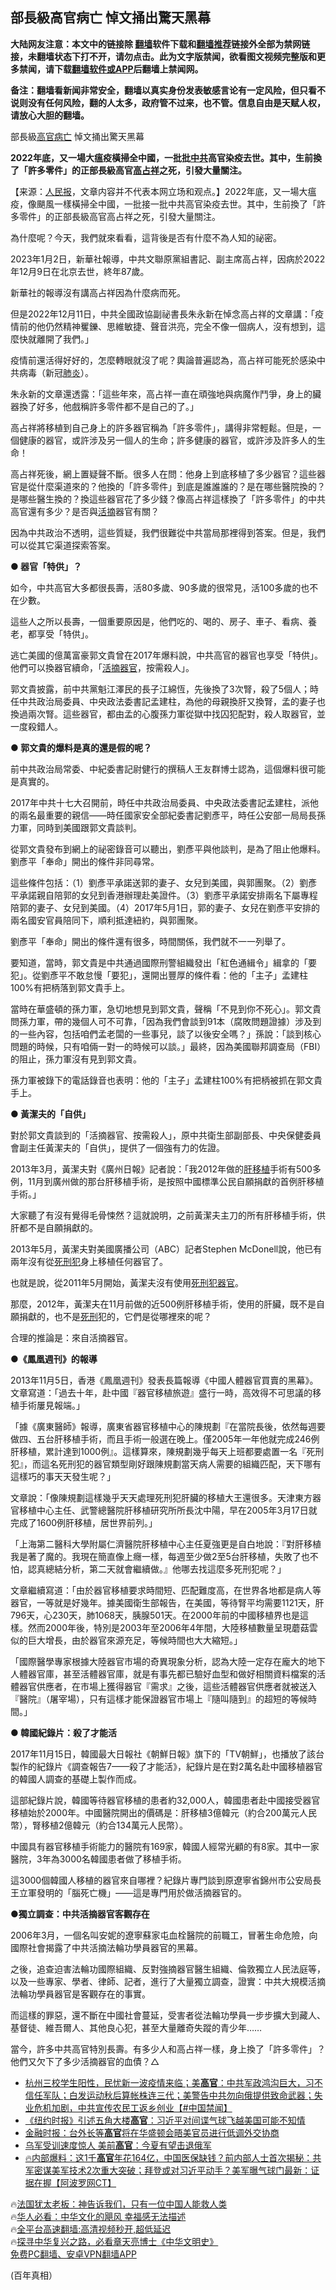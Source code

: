  <!-- 面包屑导航 --> <h2>部長級高官病亡 悼文捅出驚天黑幕</h2> <p class="notice"><b>大陆网友注意：本文中的链接除 <a href="https://github.com/bannedbook/fanqiang" >翻墙</a>软件下载和<a href="https://github.com/killgcd/justmysocks/blob/master/README.md">翻墙推荐</a>链接外全部为禁网链接，未翻墙状态下打不开，请勿点击。此为文字版禁闻，欲看图文视频完整版和更多禁闻，请下载<a href="https://github.com/bannedbook/fanqiang">翻墙软件或APP</a>后翻墙上禁闻网。</p><p>备注：翻墙看新闻非常安全，翻墙以真实身份发表敏感言论有一定风险，但只看不说则没有任何风险，翻的人太多，政府管不过来，也不管。信息自由是天赋人权，请放心大胆的翻墙。</b></p>  <div class="entry"> <p>部長級<a href="https://www.bannedbook.org/bnews/tag/%E9%AB%98%E5%AE%98/" class="st_tag internal_tag" rel="tag" title="标签 高官 下的日志">高官</a><a href="https://www.bannedbook.org/bnews/tag/%E7%97%85%E4%BA%A1/" class="st_tag internal_tag" rel="tag" title="标签 病亡 下的日志">病亡</a> 悼文捅出驚天黑幕</p> <p><a target=_blank href=https://i1.wp.com/www.renminbao.com/rmb/article_images/2023/02/20/230220gaozx01.jpg></a></p> <p><b>2022年底，又一場大瘟疫橫掃全中國，一批批<a href="https://www.bannedbook.org/bnews/tag/%e4%b8%ad%e5%85%b1/" class="st_tag internal_tag" rel="tag" title="标签 中共 下的日志">中共</a>高官染疫去世。其中，生前換了「許多零件」的正部長級高官<a href="https://www.bannedbook.org/bnews/tag/%e9%ab%98%e5%8d%a0%e7%a5%a5/" class="st_tag internal_tag" rel="tag" title="标签 高占祥 下的日志">高占祥</a>之死，引發大量關注。</b></p> <p>【来源：<span class='wp_keywordlink_affiliate'><a href="https://renminbao.com/" title="人民报" target="_blank">人民报</a></span>，文章内容并不代表本网立场和观点。】2022年底，又一場大瘟疫，像颶風一樣橫掃全中國，一批接一批中共高官染疫去世。其中，生前換了「許多零件」的正部長級高官高占祥之死，引發大量關注。</p> <p>為什麼呢？今天，我們就來看看，這背後是否有什麼不為人知的祕密。</p> <p>2023年1月2日，新華社報導，中共文聯原黨組書記、副主席高占祥，因病於2022年12月9日在北京去世，終年87歲。</p> <p>新華社的報導沒有講高占祥因為什麼病而死。</p> <p>但是2022年12月11日，中共全國政協副祕書長朱永新在悼念高占祥的文章講：「疫情前的他仍然精神矍鑠、思維敏捷、聲音洪亮，完全不像一個病人，沒有想到，這麼快就離開了我們。」</p> <p>疫情前還活得好好的，怎麼轉眼就沒了呢？輿論普遍認為，高占祥可能死於感染中共病毒（新冠<a href="https://www.bannedbook.org/bnews/tag/%e8%82%ba%e7%82%8e/" class="st_tag internal_tag" rel="tag" title="标签 肺炎 下的日志">肺炎</a>）。</p> <p>朱永新的文章還透露：「這些年來，高占祥一直在頑強地與病魔作鬥爭，身上的臟器換了好多，他戲稱許多零件都不是自己的了。」</p> <p>高占祥將移植到自己身上的許多器官稱為「許多零件」，講得非常輕鬆。但是，一個健康的器官，或許涉及另一個人的生命；許多健康的器官，或許涉及許多人的生命！</p> <p>高占祥死後，網上置疑聲不斷。很多人在問：他身上到底移植了多少器官？這些器官是從什麼渠道來的？他換的「許多零件」到底是誰誰誰的？是在哪些醫院換的？是哪些醫生換的？換這些器官花了多少錢？像高占祥這樣換了「許多零件」的中共高官還有多少？是否與<a href="https://www.bannedbook.org/bnews/tag/%e6%b4%bb%e6%91%98/" class="st_tag internal_tag" rel="tag" title="标签 活摘 下的日志">活摘</a>器官有關？</p> <p>因為中共政治不透明，這些質疑，我們很難從中共當局那裡得到答案。但是，我們可以從其它渠道探索答案。</p>  <p><b>● 器官「特供」？</b></p> <p>如今，中共高官大多都很長壽，活80多歲、90多歲的很常見，活100多歲的也不在少數。</p> <p>這些人之所以長壽，一個重要原因是，他們吃的、喝的、房子、車子、看病、養老，都享受「特供」。</p> <p>逃亡美國的億萬富豪郭文貴曾在2017年爆料說，中共高官的器官也享受「特供」。他們可以換器官續命，「<a href="https://www.bannedbook.org/bnews/tag/%e6%b4%bb%e6%91%98%e5%99%a8%e5%ae%98/" class="st_tag internal_tag" rel="tag" title="标签 活摘器官 下的日志">活摘器官</a>，按需殺人」。</p> <p>郭文貴披露，前中共黨魁江澤民的長子江綿恆，先後換了3次腎，殺了5個人；時任中共政治局委員、中央政法委書記孟建柱，為他的母親換肝又換腎，孟的妻子也換過兩次腎。這些器官，都由孟的心腹孫力軍從獄中找囚犯配對，殺人取器官，並一度殺錯人。</p> <p><b>● 郭文貴的爆料是真的還是假的呢？</b></p> <p>前中共政治局常委、中紀委書記尉健行的撰稿人王友群博士認為，這個爆料很可能是真實的。</p> <p>2017年中共十七大召開前，時任中共政治局委員、中央政法委書記孟建柱，派他的兩名最重要的親信——時任國家安全部紀委書記劉彥平，時任公安部一局局長孫力軍，同時到美國跟郭文貴談判。</p> <p>從郭文貴發布到網上的祕密錄音可以聽出，劉彥平與他談判，是為了阻止他爆料。劉彥平「奉命」開出的條件非同尋常。</p> <p>這些條件包括：（1）劉彥平承諾送郭的妻子、女兒到美國，與郭團聚。（2）劉彥平承諾親自陪郭的女兒到香港辦理赴美證件。（3）劉彥平承諾安排兩名下屬專程陪郭的妻子、女兒到美國。（4）2017年5月1日，郭的妻子、女兒在劉彥平安排的兩名國安官員陪同下，順利抵達紐約，與郭團聚。</p> <p>劉彥平「奉命」開出的條件還有很多，時間關係，我們就不一一列舉了。</p> <p>要知道，當時，郭文貴是中共通過國際刑警組織發出「紅色通緝令」緝拿的「要犯」。從劉彥平不敢怠慢「要犯」，還開出豐厚的條件看：他的「主子」孟建柱100%有把柄落到郭文貴手上。</p> <p>當時在華盛頓的孫力軍，急切地想見到郭文貴，聲稱「不見到你不死心」。郭文貴問孫力軍，帶的幾個人可不可靠，「因為我們會談到91本（腐敗問題證據）涉及到的一些內容，包括咱們孟老闆的一些事兒，談了以後安全嗎？」孫說：「談到核心問題的時候，只有咱倆一對一的時候可以談。」最終，因為美國聯邦調查局（FBI）的阻止，孫力軍沒有見到郭文貴。</p>  <p>孫力軍被錄下的電話錄音也表明：他的「主子」孟建柱100%有把柄被抓在郭文貴手上。</p> <p><b>● 黃潔夫的「自供」</b></p> <p>對於郭文貴談到的「活摘器官、按需殺人」，原中共衛生部副部長、中央保健委員會副主任黃潔夫的「自供」，提供了一個強有力的佐證。</p> <p>2013年3月，黃潔夫對《廣州日報》記者說：「我2012年做的<a href="https://www.bannedbook.org/bnews/tag/%E8%82%9D%E7%A7%BB%E6%A4%8D/" class="st_tag internal_tag" rel="tag" title="标签 肝移植 下的日志">肝移植</a>手術有500多例，11月到廣州做的那台肝移植手術，是按照中國標準公民自願捐獻的首例肝移植手術。」</p> <p>大家聽了有沒有覺得毛骨悚然？這就說明，之前黃潔夫主刀的所有肝移植手術，供肝都不是自願捐獻的。</p> <p>2013年5月，黃潔夫對美國廣播公司（ABC）記者Stephen McDonell說，他已有兩年沒有從<span class='wp_keywordlink'><a href="https://www.bannedbook.org/forum2/topic106.html" title="活摘器官：死刑犯撑不起中国器官移植市场上的蘑菇云" target="_blank">死刑犯</a></span>身上移植任何器官了。</p> <p>也就是說，從2011年5月開始，黃潔夫沒有使用<span class='wp_keywordlink'><a href="https://www.bannedbook.org/forum2/topic106.html" title="活摘器官：死刑犯撑不起中国器官移植市场上的蘑菇云" target="_blank">死刑犯器官</a></span>。</p> <p>那麼，2012年，黃潔夫在11月前做的近500例肝移植手術，使用的肝臟，既不是自願捐獻的，也不是<a href="https://www.bannedbook.org/bnews/tag/%E6%AD%BB%E5%88%91/" class="st_tag internal_tag" rel="tag" title="标签 死刑 下的日志">死刑</a>犯的，它們是從哪裡來的呢？</p> <p>合理的推論是：來自活摘器官。</p> <p><b> ●《鳳凰週刊》的報導</b></p> <p>2013年11月5日，香港《鳳凰週刊》發表長篇報導《中國人體器官買賣的黑幕》。文章寫道：「過去十年，赴中國『器官移植旅遊』盛行一時，高效得不可思議的移植手術屢見報端。」</p> <p>「據《廣東醫師》報導，廣東省器官移植中心的陳規劃『在當院長後，依然每週要做四、五台肝移植手術，而且手術一般選在晚上。僅2005年一年他就完成246例肝移植，累計達到1000例』。這樣算來，陳規劃幾乎每天上班都要處置一名『死刑犯』，而這名死刑犯的器官類型剛好跟陳規劃當天病人需要的組織匹配，天下哪有這樣巧的事天天發生呢？」</p> <p>文章說：「像陳規劃這樣幾乎天天處理死刑犯肝臟的移植大王還很多。天津東方器官移植中心主任、武警總醫院肝移植研究所所長沈中陽，早在2005年3月17日就完成了1600例肝移植，居世界前列。」</p>  <p>「上海第二醫科大學附屬仁濟醫院肝移植中心主任夏強更是自白地說：『對肝移植我是著了魔的。我現在簡直像上癮一樣，每週至少做2至5台肝移植，失敗了也不怕，認真總結分析，第二天就會繼續做。』他哪去找這麼多死刑犯呢？」</p> <p>文章繼續寫道：「由於器官移植要求時間短、匹配難度高，在世界各地都是病人等器官，一等就是好幾年。據美國衛生部報告，在美國，等待腎平均需要1121天，肝796天，心230天，肺1068天，胰腺501天。在2000年前的中國移植界也是這樣。然而2000年後，特別是2003年至2006年4年間，大陸移植數量呈現蘑菇雲似的巨大增長，由於器官來源充足，等候時間也大大縮短。」</p> <p>「國際醫學專家根據大陸器官市場的奇異現象分析，認為大陸一定存在龐大的地下人體器官庫，甚至活體器官庫，就是有事先都已驗好血型和做好相關資料檔案的活體器官供應者，在市場上獲得器官『需求』之後，這些活體器官供應者就被送入『醫院』（屠宰場），只有這樣才能保證器官市場上『隨叫隨到』的超短的等候時間。」</p> <p><b> ● 韓國紀錄片：殺了才能活</b></p> <p>2017年11月15日，韓國最大日報社《朝鮮日報》旗下的「TV朝鮮」，也播放了該台製作的紀錄片《調查報告7——殺了才能活》，紀錄片是在對2萬名赴中國移植器官的韓國人調查的基礎上製作而成。</p> <p>這部紀錄片說，韓國等待器官移植的患者約32,000人，韓國患者赴中國接受器官移植始於2000年。中國醫院開出的價碼是：肝移植3億韓元（約合200萬元人民幣），腎移植2億韓元（約合134萬元人民幣）。</p> <p>中國具有器官移植手術能力的醫院有169家，韓國人經常光顧的有8家。其中一家醫院，3年為3000名韓國患者做了移植手術。</p> <p>這3000個韓國人移植的器官來自哪裡？紀錄片專門談到原遼寧省錦州市公安局長王立軍發明的「腦死亡機」——這是專門用於做活摘器官的。</p> <p><b> ●獨立調查：中共活摘器官客觀存在</b></p> <p>2006年3月，一個名叫安妮的遼寧蘇家屯血栓醫院的前職工，冒著生命危險，向國際社會揭露了中共活摘法輪功學員器官的黑幕。</p> <p>之後，追查迫害法輪功國際組織、反對強摘器官醫生組織、倫敦獨立人民法庭等，以及一些專家、學者、律師、記者，進行了大量獨立調查，證實：中共大規模活摘法輪功學員器官是客觀存在的事實。</p> <p>而這樣的罪惡，還不斷在中國社會蔓延，受害者從法輪功學員一步步擴大到藏人、基督徒、維吾爾人、其他良心犯，甚至大量離奇失蹤的青少年……</p> <p>當今，許多中共高官特別長壽。有多少人和高占祥一樣，身上換了「許多零件」？他們又欠下了多少活摘器官的血債？△ </p>  <!--<div id="taboola-mid-1"></div>--><ul class='op-related-articles' title='相关阅读'> <li><a href='https://www.bannedbook.org/bnews/bannedvideo/20230221/1851205.html' target='_blank'>杭州三校学生阳性，民忧新一波疫情来临；美<b>高官</b>：中共军政鸿沟巨大，习不信任军队；白发运动秋后算帐株连三代；美警告中共勿向俄提供致命武器；失业危机加剧，中共宣传农民工返乡创业【#中国禁闻】</a></li> <li><a href='https://www.bannedbook.org/bnews/ssgc/20230220/1851077.html' target='_blank'>《纽约时报》引述五角大楼<b>高官</b>：习近平对间谍气球飞越美国可能不知情</a></li> <li><a href='https://www.bannedbook.org/bnews/headline/20230219/1850780.html' target='_blank'>金融时报：台外长等<b>高官</b>将在华盛顿会晤美官员进行低调外交协商</a></li> <li><a href='https://www.bannedbook.org/bnews/cbnews/20230219/1850745.html' target='_blank'>乌军受训速度惊人 美前<b>高官</b>：今夏有望击退俄军</a></li> <li><a href='https://www.bannedbook.org/bnews/bannedvideo/20230219/1850580.html' target='_blank'>🔥内部爆料：这1千<b>高官</b>年花164亿，中国医保缺钱？前内部人士首次揭秘：共军密谋美军技术2次重大突破；拜登或对习近平动手？美军曝气球门最新：证据在握【阿波罗网CT】</a></li> </ul> <p class="texttj"> 🔥<a href="https://www.bannedbook.org/bnews/ssgc/20230219/1850782.html" target="_blank">法国犹太老板：神告诉我们，只有一位中国人能救人类</a><br/> 🔥<a href="https://www.bannedbook.org/bnews/comments/20220220/1694796.html" target="_blank">华人必看：中华文化的飓风 幸福感无法描述</a><br/> 🔥<a href="https://github.com/bannedbook/fanqiang/wiki/V2ray%E6%9C%BA%E5%9C%BA" target="_blank">全平台高速翻墙:高清视频秒开,超低延迟</a><br/> 🔥<a href="https://www.bannedbook.org/bnews/comments/20220808/1768773.html" target="_blank">探寻中华复兴之路，必看章天亮博士《中华文明史》</a><br/> <a href="https://github.com/bannedbook/fanqiang/wiki/%E7%A6%81%E9%97%BB%E7%BD%91%E5%AE%89%E5%8D%93%E7%BF%BB%E5%A2%99%E6%96%B0%E9%97%BBAPP" target="_blank">免费PC翻墙、安卓VPN翻墙APP</a><br/> </p><p>(百年真相）</p><a name='sharetosocial'></a> <div style="margin-bottom:5px;padding-bottom:5px;clear:both"> <div id="archive-pix-1" class="banner-ads"> <!-- AuctionX Display platform tag START --> <div id="27602x728x90x621x_ADSLOT1" clicktrack="%%CLICK_URL_ESC%%"></div>  <!-- AuctionX Display platform tag END --> </div> <div id="archive-pix-2" class="banner-ads"> <!-- AuctionX Display platform tag START --> <div id="27556x300x250x621x_ADSLOT1" clicktrack="%%CLICK_URL_ESC%%" style="margin:0 auto;text-align:center"></div>  <!-- AuctionX Display platform tag END --> </div> </div>  <div id="archive-pix-1" class="banner-ads"> <!-- AuctionX Display platform tag START --> <div id="27603x728x90x621x_ADSLOT1" clicktrack="%%CLICK_URL_ESC%%"></div>  <!-- AuctionX Display platform tag END --> </div> </div><!--END ENTRY--> 